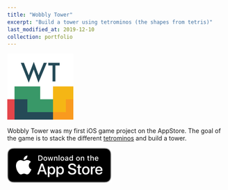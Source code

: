 ```yaml
---
title: "Wobbly Tower"
excerpt: "Build a tower using tetrominos (the shapes from tetris)"
last_modified_at: 2019-12-10
collection: portfolio
---
```


![Logo](/assets/images/wobbly_tower_logo.png)

Wobbly Tower was my first iOS game project on the AppStore. The goal of the game is to stack the different [tetrominos](https://en.wikipedia.org/wiki/Tetromino) and build a tower.

[![Download on the AppStore](/assets/images/appstore_download_button.svg)](https://apps.apple.com/us/app/wobbly-tower/id1272172691)
